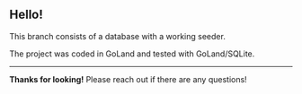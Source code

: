 
## Hello!

This branch consists of a database with a working seeder.

The project was coded in GoLand and tested with GoLand/SQLite.

---

**Thanks for looking!** Please reach out if there are any questions!
